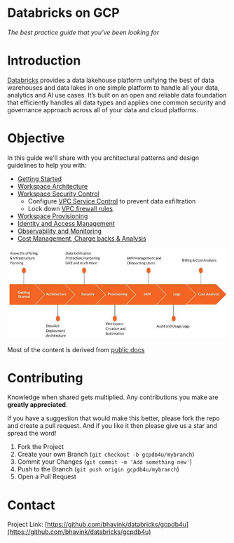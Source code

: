 # Databricks on GCP
_The best practice guide that you've been looking for_

# Introduction

[Databricks](https://www.databricks.com) provides a data lakehouse platform unifying the best of data warehouses and data lakes in one simple platform to handle all your data, analytics and AI use cases. It’s built on an open and reliable data foundation that efficiently handles all data types and applies one common security and governance approach across all of your data and cloud platforms.

# Objective
In this guide we'll share with you architectural patterns and design guidelines to help you with:
* [Getting Started](Getting-Started.md)
* [Workspace Architecture](Workspace-Architecture.md)
* [Workspace Security Control](Workspace-Security.md)
  * Configure [VPC Service Control](./security/Configure-VPC-SC.md) to prevent data exfiltration
  * Lock down [VPC firewall rules](./security/LockDown-VPC-Firewall-Rules.md)
* [Workspace Provisioning](Workspace-Provisioning.md)
* [Identity and Access Management](Identity-And-Access-Management.md)
* [Observability and Monitoring](Observability-And-Monitoring.md)
* [Cost Management, Charge backs & Analysis](Cost-Management-And-Analysis.md)

![reading-plan](images/reading-plan.jpg)

Most of the content is derived from [public docs](https://docs.gcp.databricks.com)


# Contributing

Knowledge when shared gets multiplied. Any contributions you make are **greatly appreciated**.

If you have a suggestion that would make this better, please fork the repo and create a pull request.
And if you like it then please give us a star and spread the word!

1. Fork the Project
2. Create your own Branch (`git checkout -b gcpdb4u/mybranch`)
3. Commit your Changes (`git commit -m 'Add something new'`)
4. Push to the Branch (`git push origin gcpdb4u/mybranch`)
5. Open a Pull Request


# Contact

Project Link: [https://github.com/bhavink/databricks/gcpdb4u](https://github.com/bhavink/databricks/gcpdb4u)


